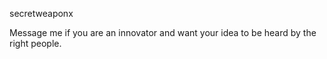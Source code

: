secretweaponx 

Message me if you are an innovator and want your idea to be heard by the right people. 
